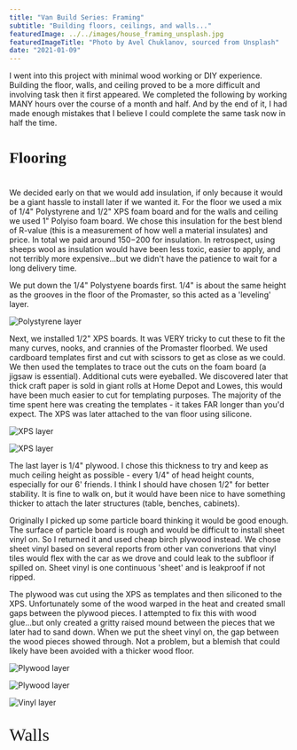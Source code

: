 ```yaml
---
title: "Van Build Series: Framing"
subtitle: "Building floors, ceilings, and walls..."
featuredImage: ../../images/house_framing_unsplash.jpg
featuredImageTitle: "Photo by Avel Chuklanov, sourced from Unsplash"
date: "2021-01-09"
---
```


I went into this project with minimal wood working or DIY experience. Building the floor, walls, and ceiling proved to be a more difficult and involving task then it first appeared. We completed the following by working MANY hours over the course of a month and half. And by the end of it, I had made enough mistakes that I believe I could complete the same task now in half the time.

<h4 id="flooring" style="font-size:28px; font-family: Ubuntu;">Flooring</h4>

We decided early on that we would add insulation, if only because it would be a giant hassle to install later if we wanted it. For the floor we used a mix of 1/4" Polystyrene and 1/2" XPS foam board and for the walls and ceiling we used 1" Polyiso foam board. We chose this insulation for the best blend of R-value (this is a measurement of how well a material insulates) and price. In total we paid around $150-$200 for insulation. In retrospect, using sheeps wool as insulation would have been less toxic, easier to apply, and not terribly more expensive...but we didn't have the patience to wait for a long delivery time.

We put down the 1/4" Polystyene boards first. 1/4" is about the same height as the grooves in the floor of the Promaster, so this acted as a 'leveling' layer. 

![Polystyrene layer](../../images/floor_layer_1.jpg)

Next, we installed 1/2" XPS boards. It was VERY tricky to cut these to fit the many curves, nooks, and crannies of the Promaster floorbed. We used cardboard templates first and cut with scissors to get as close as we could. We then used the templates to trace out the cuts on the foam board (a jigsaw is essential). Additional cuts were eyeballed. We discovered later that thick craft paper is sold in giant rolls at Home Depot and Lowes, this would have been much easier to cut for templating purposes. The majority of the time spent here was creating the templates - it takes FAR longer than you'd expect. The XPS was later attached to the van floor using silicone. 

![XPS layer](../../images/floor_layer_2.jpg)

![XPS layer](../../images/floor_layer_2_wheel.jpg)

The last layer is 1/4" plywood. I chose this thickness to try and keep as much ceiling height as possible - every 1/4" of head height counts, especially for our 6' friends. I think I should have chosen 1/2" for better stability. It is fine to walk on, but it would have been nice to have something thicker to attach the later structures (table, benches, cabinets).

Originally I picked up some particle board thinking it would be good enough. The surface of particle board is rough and would be difficult to install sheet vinyl on. So I returned it and used cheap birch plywood instead. We chose sheet vinyl based on several reports from other van converions that vinyl tiles would flex with the car as we drove and could leak to the subfloor if spilled on. Sheet vinyl is one continuous 'sheet' and is leakproof if not ripped.

The plywood was cut using the XPS as templates and then siliconed to the XPS. Unfortunately some of the wood warped in the heat and created small gaps between the plywood pieces. I attempted to fix this with wood glue...but only created a gritty raised mound between the pieces that we later had to sand down. When we put the sheet vinyl on, the gap between the wood pieces showed through. Not a problem, but a blemish that could likely have been avoided with a thicker wood floor.

![Plywood layer](../../images/floor_layer_3.jpg)

![Plywood layer](../../images/floor_layer_3_glue.jpg)

![Vinyl layer](../../images/floor_layer_4.jpg)

<p style="font-size:32px; font-family: Ubuntu;">Walls</p>


